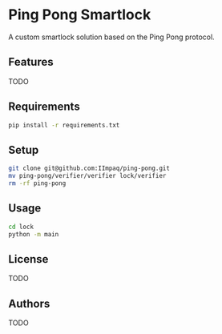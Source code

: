 # Ping Pong Smartlock
A custom smartlock solution based on the Ping Pong protocol.

## Features
TODO

## Requirements
```bash
pip install -r requirements.txt
```

## Setup
```bash
git clone git@github.com:IImpaq/ping-pong.git
mv ping-pong/verifier/verifier lock/verifier
rm -rf ping-pong
```

## Usage
```bash
cd lock
python -m main
```

## License
TODO

## Authors
TODO
